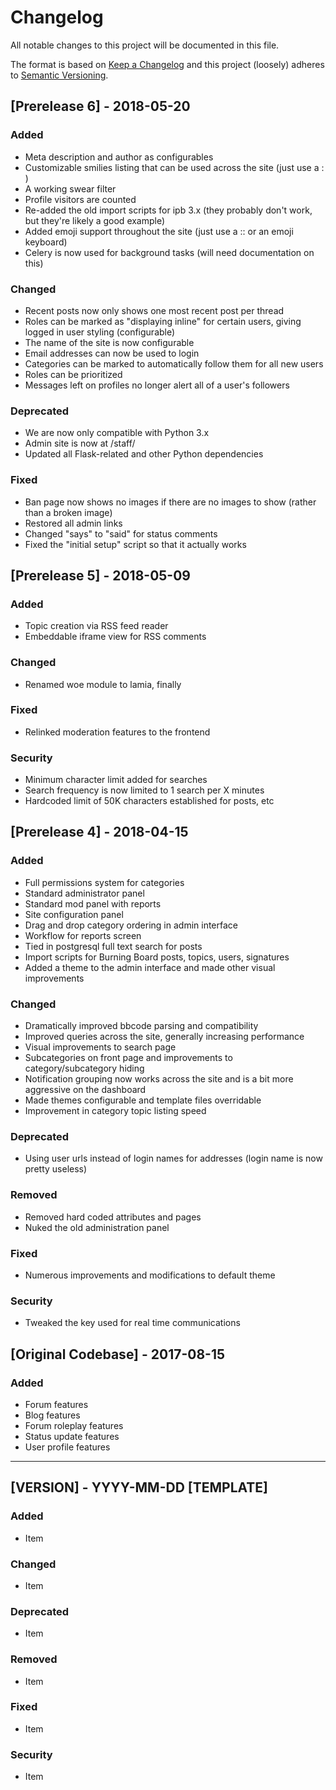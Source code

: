 # Changelog
All notable changes to this project will be documented in this file.

The format is based on [Keep a Changelog](http://keepachangelog.com/en/1.0.0/)
and this project (loosely) adheres to [Semantic Versioning](http://semver.org/spec/v2.0.0.html).

## [Prerelease 6] - 2018-05-20
### Added
- Meta description and author as configurables
- Customizable smilies listing that can be used across the site (just use a : )
- A working swear filter
- Profile visitors are counted
- Re-added the old import scripts for ipb 3.x (they probably don't work, but they're likely a good example)
- Added emoji support throughout the site (just use a :: or an emoji keyboard)
- Celery is now used for background tasks (will need documentation on this)

### Changed
- Recent posts now only shows one most recent post per thread
- Roles can be marked as "displaying inline" for certain users, giving logged in user styling (configurable)
- The name of the site is now configurable
- Email addresses can now be used to login
- Categories can be marked to automatically follow them for all new users
- Roles can be prioritized
- Messages left on profiles no longer alert all of a user's followers

### Deprecated
- We are now only compatible with Python 3.x
- Admin site is now at /staff/
- Updated all Flask-related and other Python dependencies

### Fixed
- Ban page now shows no images if there are no images to show (rather than a broken image)
- Restored all admin links
- Changed "says" to "said" for status comments
- Fixed the "initial setup" script so that it actually works

## [Prerelease 5] - 2018-05-09
### Added
- Topic creation via RSS feed reader
- Embeddable iframe view for RSS comments

### Changed
- Renamed woe module to lamia, finally

### Fixed
- Relinked moderation features to the frontend

### Security
- Minimum character limit added for searches
- Search frequency is now limited to 1 search per X minutes
- Hardcoded limit of 50K characters established for posts, etc

## [Prerelease 4] - 2018-04-15
### Added
- Full permissions system for categories
- Standard administrator panel
- Standard mod panel with reports
- Site configuration panel
- Drag and drop category ordering in admin interface
- Workflow for reports screen
- Tied in postgresql full text search for posts
- Import scripts for Burning Board posts, topics, users, signatures
- Added a theme to the admin interface and made other visual improvements

### Changed
- Dramatically improved bbcode parsing and compatibility
- Improved queries across the site, generally increasing performance
- Visual improvements to search page
- Subcategories on front page and improvements to category/subcategory hiding
- Notification grouping now works across the site and is a bit more aggressive on the dashboard
- Made themes configurable and template files overridable
- Improvement in category topic listing speed

### Deprecated
- Using user urls instead of login names for addresses (login name is now pretty useless)

### Removed
- Removed hard coded attributes and pages
- Nuked the old administration panel

### Fixed
- Numerous improvements and modifications to default theme

### Security
- Tweaked the key used for real time communications

## [Original Codebase] - 2017-08-15
### Added
- Forum features
- Blog features
- Forum roleplay features
- Status update features
- User profile features

-------

## [VERSION] - YYYY-MM-DD [TEMPLATE]
### Added
- Item

### Changed
- Item

### Deprecated
- Item

### Removed
- Item

### Fixed
- Item

### Security
- Item
